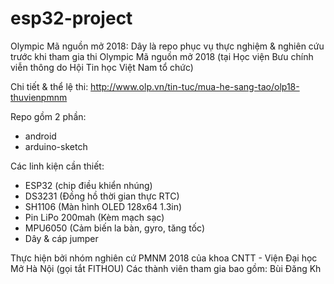 # esp32-project

 
Olympic Mã nguồn mở 2018:
  Dây là repo phục vụ thực nghiệm & nghiên cứu trước khi tham gia thi Olympic Mã nguồn mở 2018 (tại Học viện Bưu chính viễn thông do Hội Tin học Việt Nam tổ chức)

  Chi tiết & thể lệ thi: http://www.olp.vn/tin-tuc/mua-he-sang-tao/olp18-thuvienpmnm
  
  Repo gồm 2 phần:
  - android
  - arduino-sketch

Các linh kiện cần thiết:
- ESP32 (chip điều khiển nhúng)
- DS3231 (Đồng hồ thời gian thực RTC)
- SH1106 (Màn hình OLED 128x64 1.3in)
- Pin LiPo 200mah (Kèm mạch sạc)
- MPU6050 (Cảm biến la bàn, gyro, tăng tốc)
- Dây & cáp jumper

Thực hiện bởi nhóm nghiên cứ PMNM 2018 của khoa CNTT - Viện Đại học Mở Hà Nội (gọi tắt FITHOU)
  Các thành viên tham gia bao gồm:
  Bùi Đăng Kh

